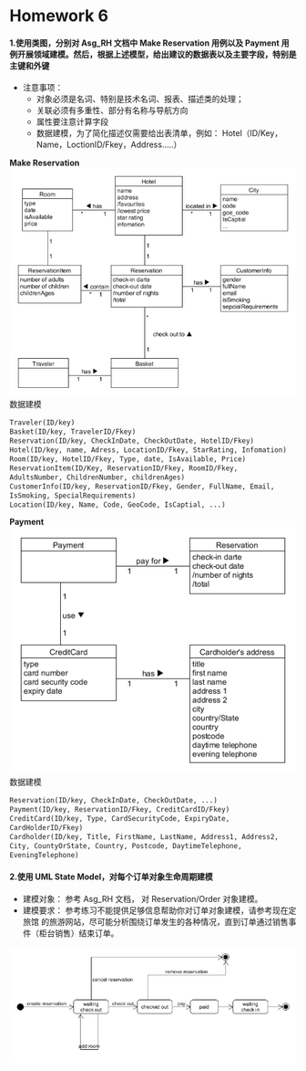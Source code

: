 # Homework 6

#### 1.使用类图，分别对 Asg_RH 文档中 Make Reservation 用例以及 Payment 用例开展领域建模。然后，根据上述模型，给出建议的数据表以及主要字段，特别是主键和外键
- 注意事项：
    - 对象必须是名词、特别是技术名词、报表、描述类的处理；
    - 关联必须有多重性、部分有名称与导航方向
    - 属性要注意计算字段
    - 数据建模，为了简化描述仅需要给出表清单，例如：
        Hotel（ID/Key，Name，LoctionID/Fkey，Address…..）

**Make Reservation**
![](imgs/hw6-reservation.png)
数据建模
```
Traveler(ID/key)
Basket(ID/key, TravelerID/Fkey)
Reservation(ID/key, CheckInDate, CheckOutDate, HotelID/Fkey)
Hotel(ID/key, name, Adress, LocationID/Fkey, StarRating, Infomation)
Room(ID/key, HotelID/Fkey, Type, date, IsAvailable, Price)
ReservationItem(ID/Key, ReservationID/Fkey, RoomID/Fkey,  AdultsNumber, ChildrenNumber, childrenAges)
CustomerInfo(ID/key, ReservationID/Fkey, Gender, FullName, Email, IsSmoking, SpecialRequirements)
Location(ID/key, Name, Code, GeoCode, IsCaptial, ...)
```
**Payment**
![](imgs/hw6-payment.png)
数据建模
```
Reservation(ID/key, CheckInDate, CheckOutDate, ...)
Payment(ID/key, ReservationID/Fkey, CreditCardID/Fkey)
CreditCard(ID/key, Type, CardSecurityCode, ExpiryDate, CardHolderID/Fkey)
Cardholder(ID/key, Title, FirstName, LastName, Address1, Address2, City, CountyOrState, Country, Postcode, DaytimeTelephone, EveningTelephone)
```
#### 2.使用 UML State Model，对每个订单对象生命周期建模
- 建模对象： 参考 Asg_RH 文档， 对 Reservation/Order 对象建模。
- 建模要求： 参考练习不能提供足够信息帮助你对订单对象建模，请参考现在定旅馆 的旅游网站，尽可能分析围绕订单发生的各种情况，直到订单通过销售事件（柜台销售）结束订单。

![](imgs/hw6-state.png)